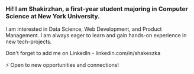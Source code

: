 ### Hi! I am Shakirzhan, a first-year student majoring in Computer Science at New York University. 

I am interested in Data Science, Web Development, and Product Management. I am always eager to learn and gain hands-on experience in new tech-projects.

Don't forget to add me on LinkedIn - linkedin.com/in/shakeszka

⚡ Open to new opportunities and connections!

